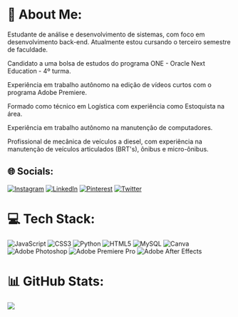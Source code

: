 # 💫 About Me:
Estudante de análise e desenvolvimento de sistemas, com foco em desenvolvimento back-end. Atualmente estou cursando o terceiro semestre de faculdade.

Candidato a uma bolsa de estudos do programa ONE - Oracle Next Education - 4º turma.

Experiência em trabalho autônomo na edição de vídeos curtos com o programa Adobe Premiere.

Formado como técnico em Logística com experiência como Estoquista na área.

Experiência em trabalho autônomo na manutenção de computadores.

Profissional de mecânica de veículos a diesel, com experiência na manutenção de veículos articulados (BRT's), ônibus e micro-ônibus.
<br>
## 🌐 Socials:
[![Instagram](https://img.shields.io/badge/Instagram-%23E4405F.svg?logo=Instagram&logoColor=white)](https://instagram.com/yurigabr25) [![LinkedIn](https://img.shields.io/badge/LinkedIn-%230077B5.svg?logo=linkedin&logoColor=white)](https://linkedin.com/in/yurigabr25) [![Pinterest](https://img.shields.io/badge/Pinterest-%23E60023.svg?logo=Pinterest&logoColor=white)](https://pinterest.com/yurigabr25) [![Twitter](https://img.shields.io/badge/Twitter-%231DA1F2.svg?logo=Twitter&logoColor=white)](https://twitter.com/yurigabr25) 

# 💻 Tech Stack:
![JavaScript](https://img.shields.io/badge/javascript-%23323330.svg?style=plastic&logo=javascript&logoColor=%23F7DF1E) ![CSS3](https://img.shields.io/badge/css3-%231572B6.svg?style=plastic&logo=css3&logoColor=white) ![Python](https://img.shields.io/badge/python-3670A0?style=plastic&logo=python&logoColor=ffdd54) ![HTML5](https://img.shields.io/badge/html5-%23E34F26.svg?style=plastic&logo=html5&logoColor=white) ![MySQL](https://img.shields.io/badge/mysql-%2300f.svg?style=plastic&logo=mysql&logoColor=white) ![Canva](https://img.shields.io/badge/Canva-%2300C4CC.svg?style=plastic&logo=Canva&logoColor=white) ![Adobe Photoshop](https://img.shields.io/badge/adobephotoshop-%2331A8FF.svg?style=plastic&logo=adobephotoshop&logoColor=white) ![Adobe Premiere Pro](https://img.shields.io/badge/Adobe%20Premiere%20Pro-9999FF.svg?style=plastic&logo=Adobe%20Premiere%20Pro&logoColor=white) ![Adobe After Effects](https://img.shields.io/badge/Adobe%20After%20Effects-9999FF.svg?style=plastic&logo=Adobe%20After%20Effects&logoColor=white)
# 📊 GitHub Stats:
![](https://github-readme-stats.vercel.app/api/top-langs/?username=yurigabr25&theme=blue-green&hide_border=true&include_all_commits=true&count_private=true&layout=compact)

<!-- Proudly created with GPRM ( https://gprm.itsvg.in ) -->
